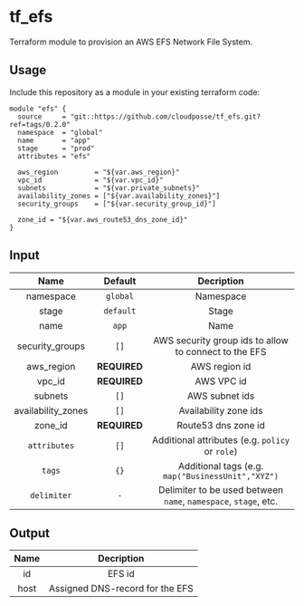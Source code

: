 # tf_efs

Terraform module to provision an AWS EFS Network File System.

## Usage

Include this repository as a module in your existing terraform code:

```
module "efs" {
  source     = "git::https://github.com/cloudposse/tf_efs.git?ref=tags/0.2.0"
  namespace  = "global"
  name       = "app"
  stage      = "prod"
  attributes = "efs"

  aws_region         = "${var.aws_region}"
  vpc_id             = "${var.vpc_id}"
  subnets            = "${var.private_subnets}"
  availability_zones = ["${var.availability_zones}"]
  security_groups    = ["${var.security_group_id}"]

  zone_id = "${var.aws_route53_dns_zone_id}"
}
```

## Input

|  Name              |    Default     |                          Decription                              |
|:------------------:|:--------------:|:----------------------------------------------------------------:|
| namespace          | `global`       | Namespace                                                        |
| stage              | `default`      | Stage                                                            |
| name               | `app`          | Name                                                             |
| security_groups    | `[]`           | AWS security group ids to allow to connect to the EFS            |
| aws_region         | __REQUIRED__   | AWS region id                                                    |
| vpc_id             | __REQUIRED__   | AWS VPC id                                                       |
| subnets            | `[]`           | AWS subnet ids                                                   |
| availability_zones | `[]`           | Availability zone ids                                            |
| zone_id            | __REQUIRED__   | Route53 dns zone id                                              |
| `attributes`       | `[]`           | Additional attributes (e.g. `policy` or `role`)                  |
| `tags`             | `{}`           | Additional tags  (e.g. `map("BusinessUnit","XYZ")`               |
| `delimiter`        | `-`            | Delimiter to be used between `name`, `namespace`, `stage`, etc.  |


## Output

| Name |        Decription               |
|:----:|:-------------------------------:|
| id   | EFS id                          |
| host | Assigned DNS-record for the EFS |
